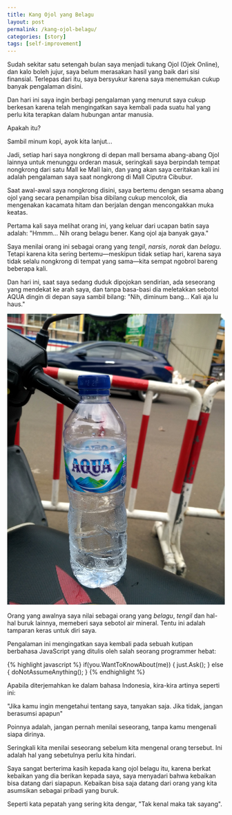 ```yaml
---
title: Kang Ojol yang Belagu
layout: post
permalink: /kang-ojol-belagu/
categories: [story]
tags: [self-improvement]
---
```

Sudah sekitar satu setengah bulan saya menjadi tukang Ojol (Ojek Online), dan kalo boleh jujur, saya belum merasakan hasil yang baik dari sisi finansial. Terlepas dari itu, saya bersyukur karena saya menemukan cukup banyak pengalaman disini.

Dan hari ini saya ingin berbagi pengalaman yang menurut saya cukup berkesan karena telah mengingatkan saya kembali pada suatu hal yang perlu kita terapkan dalam hubungan antar manusia.

Apakah itu?

Sambil minum kopi, ayok kita lanjut... 

Jadi, setiap hari saya nongkrong di depan mall bersama abang-abang Ojol lainnya untuk menunggu orderan masuk, seringkali saya berpindah tempat nongkrong dari satu Mall ke Mall lain, dan yang akan saya ceritakan kali ini adalah pengalaman saya saat nongkrong di Mall Ciputra Cibubur. 

Saat awal-awal saya nongkrong disini, saya bertemu dengan sesama abang ojol yang secara penampilan bisa dibilang cukup mencolok, dia mengenakan kacamata hitam dan berjalan dengan mencongakkan muka keatas.

Pertama kali saya melihat orang ini, yang keluar dari ucapan batin saya adalah: "Hmmm... Nih orang belagu bener. Kang ojol aja banyak gaya."

Saya menilai orang ini sebagai orang yang *tengil*, *narsis*, *norak* dan *belagu*. Tetapi karena kita sering bertemu—meskipun tidak setiap hari, karena saya tidak selalu nongkrong di tempat yang sama—kita sempat ngobrol bareng beberapa kali. 

Dan hari ini, saat saya sedang duduk dipojokan sendirian, ada seseorang yang mendekat ke arah saya, dan tanpa basa-basi dia meletakkan sebotol AQUA dingin di depan saya sambil bilang: "Nih, diminum bang... Kali aja lu haus."

![Sebotol Aqua](/assets/img/aqua.jpg)

Orang yang awalnya saya nilai sebagai orang yang *belagu*, *tengil* dan hal-hal buruk lainnya, memeberi saya sebotol air mineral. Tentu ini adalah tamparan keras untuk diri saya. 

Pengalaman ini mengingatkan saya kembali pada sebuah kutipan berbahasa JavaScript yang ditulis oleh salah seorang programmer hebat:

{% highlight javascript %}
if(you.WantToKnowAbout(me)) {
    just.Ask();
} else {
    doNotAssumeAnything();
}
{% endhighlight  %}

Apabila diterjemahkan ke dalam bahasa Indonesia, kira-kira artinya seperti ini:

"Jika kamu ingin mengetahui tentang saya, tanyakan saja. Jika tidak, jangan berasumsi apapun" 

Poinnya adalah, jangan pernah menilai seseorang, tanpa kamu mengenali siapa dirinya. 

Seringkali kita menilai seseorang sebelum kita mengenal orang tersebut. Ini adalah hal yang sebetulnya perlu kita hindari.

Saya sangat berterima kasih kepada kang ojol belagu itu, karena berkat kebaikan yang dia berikan kepada saya, saya menyadari bahwa kebaikan bisa datang dari siapapun. Kebaikan bisa saja datang dari orang yang kita asumsikan sebagai pribadi yang buruk.

Seperti kata pepatah yang sering kita dengar, "Tak kenal maka tak sayang".

